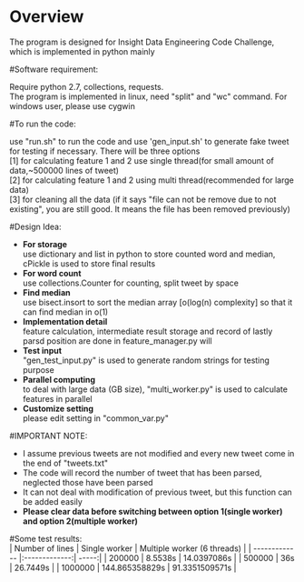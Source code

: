 # Overview <br />

The program is designed for Insight Data Engineering Code Challenge, which is implemented in python mainly <br />

#Software requirement: <br />

Require python 2.7, collections, requests. <br />
The program is implemented in linux, need "split" and "wc" command. For windows user, please use cygwin <br />

#To run the code: <br />

use "run.sh" to run the code and use 'gen_input.sh' to generate fake tweet for testing if necessary. There will be three options <br />
[1] for calculating feature 1 and 2 use single thread(for small amount of data,~500000 lines of tweet) <br />
[2] for calculating feature 1 and 2 using multi thread(recommended for large data) <br />
[3] for cleaning all the data (if it says "file can not be remove due to not existing", you are still good. It means the file has been removed previously) <br />

#Design Idea: <br />

- **For storage** <br />
    use dictionary and list in python to store counted word and median, cPickle is used to store final results
- **For word count** <br />
    use collections.Counter for counting, split tweet by space
- **Find median** <br />
    use bisect.insort to sort the median array [o(log(n) complexity] so that it can find median in o(1)
- **Implementation detail** <br />
    feature calculation, intermediate result storage and record of lastly parsd position are done in feature_manager.py will<br />
- **Test input** <br />
    "gen_test_input.py" is used to generate random strings for testing purpose <br />
- **Parallel computing** <br />
    to deal with large data (GB size), "multi_worker.py" is used to calculate features in parallel <br />
- **Customize setting** <br />
    please edit setting in "common_var.py" <br />

#IMPORTANT NOTE: <br />

- I assume previous tweets are not modified and every new tweet come in the end of "tweets.txt" <br />
- The code will record the number of tweet that has been parsed, neglected those have been parsed <br />
- It can not deal with modification of previous tweet, but this function can be added easily <br />
- **Please clear data before switching between option 1(single worker) and option 2(multiple worker)** <br />

#Some test results: <br />
| Number of lines        | Single worker           | Multiple worker (6 threads)  |
| ------------- |:-------------:| -----:|
| 200000      | 8.5538s | 14.0397086s |
| 500000      | 36s      |   26.7449s |
| 1000000 | 144.865358829s      |    91.3351509571s |

